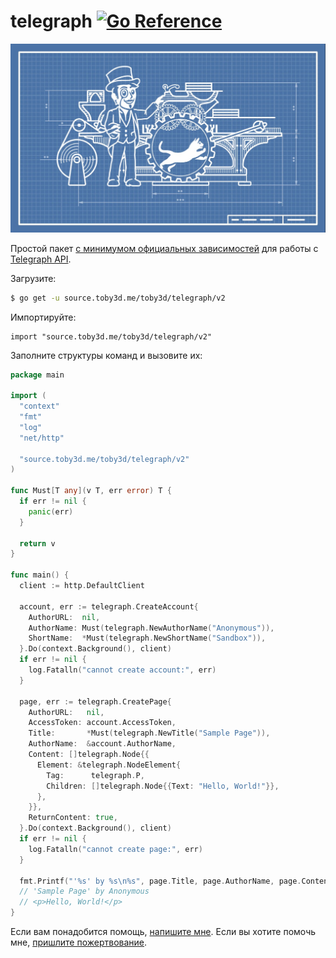 # telegraph [![Go Reference](https://pkg.go.dev/badge/source.toby3d.me/toby3d/telegraph/v2.svg)](https://pkg.go.dev/source.toby3d.me/toby3d/telegraph/v2)
![](assets/cover.jpg)

Простой пакет [с минимумом официальных зависимостей](v2/go.mod) для работы с [Telegraph API](https://telegra.ph/api).

Загрузите:
```bash
$ go get -u source.toby3d.me/toby3d/telegraph/v2
```

Импортируйте:
```
import "source.toby3d.me/toby3d/telegraph/v2"
```

Заполните структуры команд и вызовите их:
```go
package main

import (
  "context"
  "fmt"
  "log"
  "net/http"

  "source.toby3d.me/toby3d/telegraph/v2"
)

func Must[T any](v T, err error) T {
  if err != nil {
    panic(err)
  }

  return v
}

func main() {
  client := http.DefaultClient

  account, err := telegraph.CreateAccount{
    AuthorURL:  nil,
    AuthorName: Must(telegraph.NewAuthorName("Anonymous")),
    ShortName:  *Must(telegraph.NewShortName("Sandbox")),
  }.Do(context.Background(), client)
  if err != nil {
    log.Fatalln("cannot create account:", err)
  }

  page, err := telegraph.CreatePage{
    AuthorURL:   nil,
    AccessToken: account.AccessToken,
    Title:       *Must(telegraph.NewTitle("Sample Page")),
    AuthorName:  &account.AuthorName,
    Content: []telegraph.Node{{
      Element: &telegraph.NodeElement{
        Tag:      telegraph.P,
        Children: []telegraph.Node{{Text: "Hello, World!"}},
      },
    }},
    ReturnContent: true,
  }.Do(context.Background(), client)
  if err != nil {
    log.Fatalln("cannot create page:", err)
  }

  fmt.Printf("'%s' by %s\n%s", page.Title, page.AuthorName, page.Content[0])
  // 'Sample Page' by Anonymous
  // <p>Hello, World!</p>
}
```

Если вам понадобится помощь, [напишите мне](mailto:support@toby3d.me?subject=Telegraph). Если вы хотите помочь мне, [пришлите пожертвование](https://toby3d.me/ru/pay).